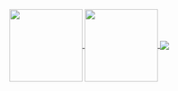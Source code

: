<div>
  <a href="https://akileshjayakumar.com">
    <img align="center" height="130em" src="https://github-readme-stats.vercel.app/api?username=akileshjayakumar&theme=github_dark&hide_border=true&count_private=true&hide_title=true&show_icons=true&hide=stars" />
  </a>
  <a href="https://akileshjayakumar.com">
    <img align="center" height="130em" src="https://github-readme-stats.vercel.app/api/top-langs/?username=akileshjayakumar&theme=github_dark&hide_border=true&count_private=true&hide_title=true&layout=compact&exclude_repo=test&hide=c%2b%2b,cmake,html,css&langs_count=6" />
  </a>
  <a href="https://akileshjayakumar.com">
    <img align="center" src="https://github-readme-streak-stats.herokuapp.com?user=akileshjayakumar&theme=github-dark&hide_border=true&border_radius=50&date_format=j%20M%5B%20Y%5D&card_width=1000" />
  </a>
</div>
